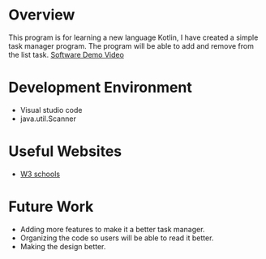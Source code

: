 # Overview

This program is for learning a new language Kotlin, I have created a simple task manager program. The program will be able to add and remove from the list task.
[Software Demo Video](http://youtube.link.goes.here)

# Development Environment

- Visual studio code
- java.util.Scanner

# Useful Websites

- [W3 schools](https://www.w3schools.com/cpp/default.asp)

# Future Work

- Adding more features to make it a better task manager.
- Organizing the code so users will be able to read it better.
- Making the design better.
